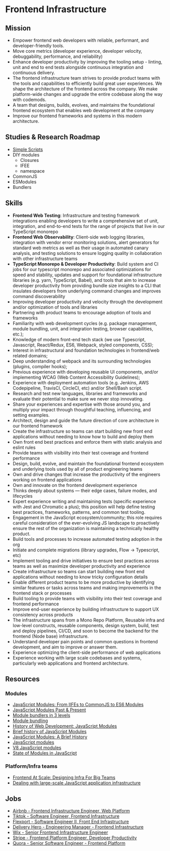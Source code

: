 # Frontend Infrastructure

## Mission

- Empower frontend web developers with reliable, performant, and developer-friendly tools.
- Move core metrics (developer experience, developer velocity, debuggability, performance, and reliability)
- Enhance developer productivity by improving the tooling setup - linting, unit and end to end tests alongside continuous integration and continuous delivery.
- The frontend infrastructure team strives to provide product teams with the tools and capabilities to efficiently build great user experiences. We shape the architecture of the frontend across the company. We make platform-wide changes and upgrade the entire codebase along the way with codemods.
- A team that designs, builds, evolves, and maintains the foundational frontend ecosystem that enables web development at the company
- Improve our frontend frameworks and systems in this modern architecture.

## Studies & Research Roadmap

- [Simple Scripts](simple)
- DIY modules
  - Closures
  - IFEE
  - namespace
- CommonJS
- ESModules
- Bundlers

## Skills

- **Frontend Web Testing**: Infrastructure and testing framework integrations enabling developers to write a comprehensive set of unit, integration, and end-to-end tests for the range of projects that live in our TypeScript monorepo
- **Frontend Web Observability**: Client-side web logging libraries, integration with vendor error monitoring solutions, alert generators for standard web metrics as well as their usage in automated canary analysis, and testing solutions to ensure logging quality in collaboration with other infrastructure teams
- **TypeScript Monorepo & Developer Productivity**: Build system and CI jobs for our typescript monorepo and associated optimizations for speed and stability, updates and support for foundational infrastructure libraries (e.g. yarn, TypeScript, Babel), and tools that aim to increase developer productivity from providing bundle size insights to a CLI that insulates developers from underlying command changes and improves command discoverability
- Improving developer productivity and velocity through the development and/or optimization of tools and libraries
- Partnering with product teams to encourage adoption of tools and frameworks
- Familiarity with web development cycles (e.g. package management, module bundling, unit, and integration testing, browser capabilities, etc.);
- Knowledge of modern front-end tech stack (we use Typescript, Javascript, React/Redux, ES6, Webpack, styled components, CSS);
- Interest in infrastructural and foundation technologies in frontend/web related domains;
- Deep understanding of webpack and its surrounding technologies (plugins, compiler hooks);
- Previous experience with developing reusable UI components, and/or implementing WCAG (Web Content Accessibility Guidelines);
- Experience with deployment automation tools (e.g. Jenkins, AWS Codepipeline, TravisCI, CircleCI, etc) and/or Shell/Bash script.
- Research and test new languages, libraries and frameworks and evaluate their potential to make sure we never stop innovating.
- Share your experiences and expertise with those around you, and multiply your impact through thoughtful teaching, influencing, and setting examples.
- Architect, design and guide the future direction of core architecture in our frontend framework
- Create the infrastructure so teams can start building new front end applications without needing to know how to build and deploy them
- Own front end best practices and enforce them with static analysis and eslint rules
- Provide teams with visibility into their test coverage and frontend performance
- Design, build, evolve, and maintain the foundational frontend ecosystem and underlying tools used by all of product engineering teams
- Own and drive changes that increase the productivity of the engineers working on frontend applications
- Own and innovate on the frontend development experience
- Thinks deeply about systems — their edge cases, failure modes, and lifecycles
- Expert experience writing and maintaining tests (specific experience with Jest and Chromatic a plus); this position will help define testing best practices, frameworks, patterns, and common test tooling.
- Engagement in the JavaScript ecosystem/community; this role requires careful consideration of the ever-evolving JS landscape to proactively ensure the rest of the organization is maintaining a technically healthy product.
- Build tools and processes to increase automated testing adoption in the org
- Initiate and complete migrations (library upgrades, Flow -> Typescript, etc)
- Implement tooling and drive initiatives to ensure best practices across teams as well as maximize developer productivity and experience
- Create infrastructure so teams can start building new front end applications without needing to know tricky configuration details
- Enable different product teams to be more productive by identifying similar features or tasks across teams and making improvements in the frontend stack or processes
- Build tooling to provide teams with visibility into their test coverage and frontend performance
- Improve end-user experience by building infrastructure to support UX consistency across products
- The infrastructure spans from a Mono Repo Platform, Reusable infra and low-level constructs, reusable components, design system, build, test and deploy pipelines, CI/CD, and soon to become the backend for the frontend (Node base) infrastructure.
- Understand developer pain points and common questions in frontend development, and aim to improve or answer them.
- Experience optimizing the client-side performance of web applications
- Experience working with large scale codebases and systems, particularly web applications and frontend architecture.

## Resources

### Modules

- [JavaScript Modules: From IIFEs to CommonJS to ES6 Modules](https://www.youtube.com/watch?v=qJWALEoGge4&list=TLPQMDYwMTIwMjK_dvV037lu7g&index=2&ab_channel=freeCodeCamp.org)
- [JavaScript Modules Past & Present](https://www.youtube.com/watch?v=GQ96b_u7rGc&list=TLPQMDYwMTIwMjK_dvV037lu7g&index=1&ab_channel=freeCodeCamp.org)
- [Module bundlers in 3 levels](https://www.youtube.com/watch?v=iOYO2dKBYow&ab_channel=lihautan)
- [Module bundling](https://www.freecodecamp.org/news/javascript-modules-part-2-module-bundling-5020383cf306/)
- [History of Web Development: JavaScript Modules](https://lihautan.com/javascript-modules/)
- [Brief history of JavaScript Modules](https://medium.com/sungthecoder/javascript-module-module-loader-module-bundler-es6-module-confused-yet-6343510e7bde)
- [JavaScript Modules: A Brief History](https://objectpartners.com/2019/05/24/javascript-modules-a-brief-history/#:~:text=Before%20modules,import%20into%20other%20JavaScript%20code.)
- [JavaScript modules](https://developer.mozilla.org/en-US/docs/Web/JavaScript/Guide/Modules)
- [V8 JavaScript modules](https://v8.dev/features/modules)
- [State of Modules in JavaScript](https://www.sitepen.com/blog/state-of-modules-in-javascript)

### Platform/Infra teams

- [Frontend At Scale: Designing Infra For Big Teams](https://www.youtube.com/watch?v=LrfSSAET6iY)
- [Dealing with large-scale JavaScript application infrastructure](https://www.youtube.com/watch?v=1KUdbnlgh-s)

## Jobs

- [Airbnb - Frontend Infrastructure Engineer, Web Platform](https://careers.airbnb.com/positions/3903900/)
- [Tiktok - Software Engineer, Frontend Infrastructure](https://careers.tiktok.com/position/6961906536192985374/detail)
- [Flexport - Software Engineer II, Front End Infrastructure](https://boards.greenhouse.io/flexport/jobs/3079348)
- [Delivery Hero - Engineering Manager - Frontend Infrastructure](https://careers.deliveryhero.com/global/en/job/JR0020676/Engineering-Manager-Frontend-Infrastructure-f-m-d)
- [Wix - Senior Frontend Infrastructure Engineer](https://www.wix.com/jobs/locations/tel-aviv/positions/473401)
- [Stripe - Frontend Platform Engineer, Developer Productivity](https://stripe.com/jobs/listing/frontend-platform-engineer-developer-productivity/3104737)
- [Quora - Senior Software Engineer - Frontend Platform](https://boards.greenhouse.io/quora/jobs/5880027002)
